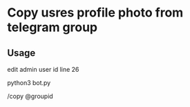 # Copy usres profile photo from telegram group

## Usage
edit admin user id line 26

python3 bot.py

/copy @groupid
